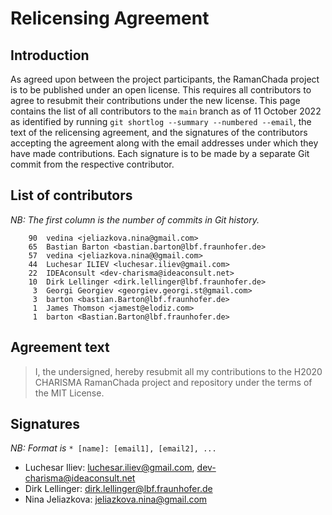 # Relicensing Agreement

## Introduction
As agreed upon between the project participants, the RamanChada project is to be published under an open license. This requires all contributors to agree to resubmit their contributions under the new license. This page contains the list of all contributors to the `main` branch as of 11 October 2022 as identified by running `git shortlog --summary --numbered --email`, the text of the relicensing agreement, and the signatures of the contributors accepting the agreement along with the email addresses under which they have made contributions. Each signature is to be made by a separate Git commit from the respective contributor.

## List of contributors

*NB: The first column is the number of commits in Git history.*
```
    90  vedina <jeliazkova.nina@gmail.com>
    65  Bastian Barton <bastian.barton@lbf.fraunhofer.de>
    57  vedina <jeliazkova.nina@@gmail.com>
    44  Luchesar ILIEV <luchesar.iliev@gmail.com>
    22  IDEAconsult <dev-charisma@ideaconsult.net>
    10  Dirk Lellinger <dirk.lellinger@lbf.fraunhofer.de>
     3  Georgi Georgiev <georgiev.georgi.st@gmail.com>
     3  barton <bastian.Barton@lbf.fraunhofer.de>
     1  James Thomson <jamest@elodiz.com>
     1  barton <Bastian.Barton@lbf.fraunhofer.de>
```

## Agreement text
> I, the undersigned, hereby resubmit all my contributions to the H2020 CHARISMA RamanChada project and repository under the terms of the MIT License.

## Signatures

*NB: Format is* `* [name]: [email1], [email2], ...`

* Luchesar Iliev: <luchesar.iliev@gmail.com>, <dev-charisma@ideaconsult.net>
* Dirk Lellinger: <dirk.lellinger@lbf.fraunhofer.de>
* Nina Jeliazkova: <jeliazkova.nina@gmail.com>